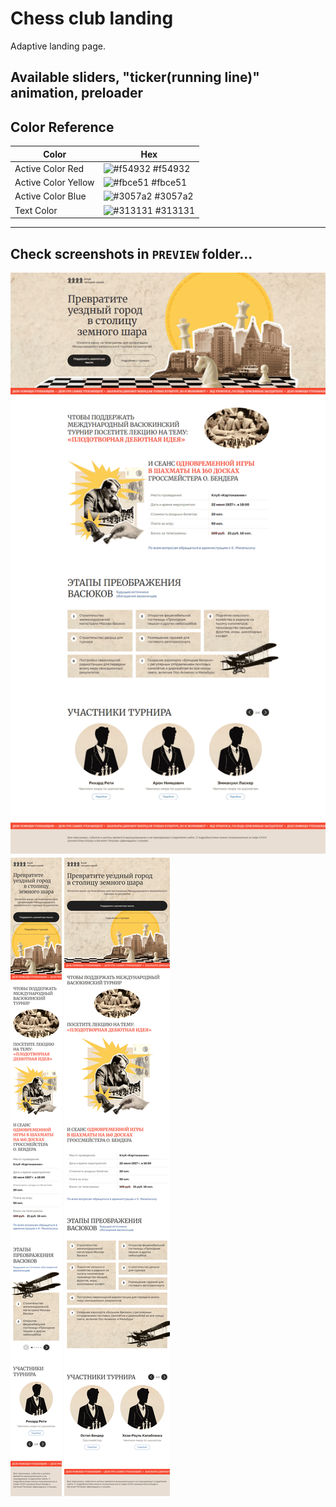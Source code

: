# Chess club landing

Adaptive landing page.

## Available sliders, "ticker(running line)" animation, preloader

## Color Reference

| Color               | Hex                                                              |
| ------------------- | ---------------------------------------------------------------- |
| Active Color Red    | ![#f54932](https://via.placeholder.com/10/f54932?text=+) #f54932 |
| Active Color Yellow | ![#fbce51](https://via.placeholder.com/10/fbce51?text=+) #fbce51 |
| Active Color Blue   | ![#3057a2](https://via.placeholder.com/10/3057a2?text=+) #3057a2 |
| Text Color          | ![#313131](https://via.placeholder.com/10/313131?text=+) #313131 |

---

## Check screenshots in `PREVIEW` folder...

![Desktop](./PREVIEW/Desktop.png)
![Mobile](./PREVIEW/Mobile.png)
![Tablet](./PREVIEW/Tablet.png)
